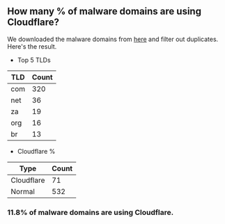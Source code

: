 ## How many % of malware domains are using Cloudflare?


We downloaded the malware domains from [here](https://urlhaus.abuse.ch) and filter out duplicates.
Here's the result.


[//]: # (start replacement)


- Top 5 TLDs

| TLD | Count |
| --- | --- |
| com | 320 |
| net | 36 |
| za | 19 |
| org | 16 |
| br | 13 |


- Cloudflare %

| Type | Count |
| --- | --- |
| Cloudflare | 71 |
| Normal | 532 |


### 11.8% of malware domains are using Cloudflare.